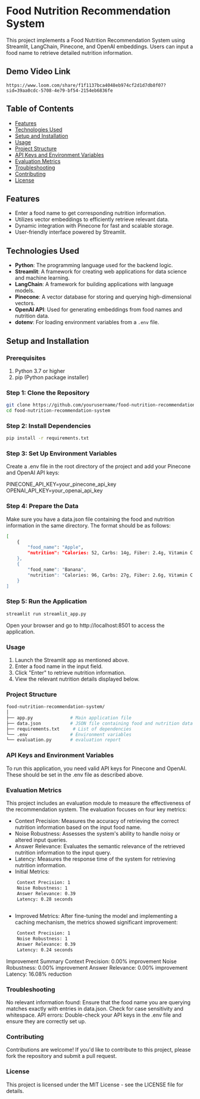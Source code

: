 # Food Nutrition Recommendation System

This project implements a Food Nutrition Recommendation System using Streamlit, LangChain, Pinecone, and OpenAI embeddings. Users can input a food name to retrieve detailed nutrition information.

## Demo Video Link

    https://www.loom.com/share/f1f1137bca4048eb974cf2d1d7db8f07?sid=39aa0cdc-5708-4e79-bf54-2154eb6836fe


## Table of Contents

- [Features](#features)
- [Technologies Used](#technologies-used)
- [Setup and Installation](#setup-and-installation)
- [Usage](#usage)
- [Project Structure](#project-structure)
- [API Keys and Environment Variables](#api-keys-and-environment-variables)
- [Evaluation Metrics](#)
- [Troubleshooting](#troubleshooting)
- [Contributing](#contributing)
- [License](#license)

## Features

- Enter a food name to get corresponding nutrition information.
- Utilizes vector embeddings to efficiently retrieve relevant data.
- Dynamic integration with Pinecone for fast and scalable storage.
- User-friendly interface powered by Streamlit.

## Technologies Used

- **Python**: The programming language used for the backend logic.
- **Streamlit**: A framework for creating web applications for data science and machine learning.
- **LangChain**: A framework for building applications with language models.
- **Pinecone**: A vector database for storing and querying high-dimensional vectors.
- **OpenAI API**: Used for generating embeddings from food names and nutrition data.
- **dotenv**: For loading environment variables from a `.env` file.

## Setup and Installation

### Prerequisites

1. Python 3.7 or higher
2. pip (Python package installer)

### Step 1: Clone the Repository

```sh
git clone https://github.com/yourusername/food-nutrition-recommendation-system.git
cd food-nutrition-recommendation-system
```


### Step 2: Install Dependencies

```sh
pip install -r requirements.txt
```

### Step 3: Set Up Environment Variables
Create a .env file in the root directory of the project and add your Pinecone and OpenAI API keys:

PINECONE_API_KEY=your_pinecone_api_key
OPENAI_API_KEY=your_openai_api_key

### Step 4: Prepare the Data
Make sure you have a data.json file containing the food and nutrition information in the same directory. The format should be as follows:

```sh
[
    {
        "food_name": "Apple",
        "nutrition": "Calories: 52, Carbs: 14g, Fiber: 2.4g, Vitamin C: 14%"
    },
    {
        "food_name": "Banana",
        "nutrition": "Calories: 96, Carbs: 27g, Fiber: 2.6g, Vitamin C: 17%"
    }
]
```

### Step 5: Run the Application


```sh
streamlit run streamlit_app.py
```

Open your browser and go to http://localhost:8501 to access the application.

### Usage
1. Launch the Streamlit app as mentioned above.
2. Enter a food name in the input field.
3. Click "Enter" to retrieve nutrition information.
4. View the relevant nutrition details displayed below.

### Project Structure

```sh
food-nutrition-recommendation-system/
│
├── app.py              # Main application file
├── data.json           # JSON file containing food and nutrition data
├── requirements.txt     # List of dependencies
└── .env                # Environment variables
└── evaluation.py       # evaluation report
```

### API Keys and Environment Variables
To run this application, you need valid API keys for Pinecone and OpenAI. These should be set in the .env file as described above.

### Evaluation Metrics
This project includes an evaluation module to measure the effectiveness of the recommendation system. The evaluation focuses on four key metrics:

* Context Precision: Measures the accuracy of retrieving the correct nutrition information based on the input food name.
* Noise Robustness: Assesses the system's ability to handle noisy or altered input queries.
* Answer Relevance: Evaluates the semantic relevance of the retrieved nutrition information to the input query.
* Latency: Measures the response time of the system for retrieving nutrition information.
* Initial Metrics:

```sh
    Context Precision: 1
    Noise Robustness: 1
    Answer Relevance: 0.39
    Latency: 0.28 seconds
    
```

* Improved Metrics:
After fine-tuning the model and implementing a caching mechanism, the metrics showed significant improvement:

```sh
    Context Precision: 1
    Noise Robustness: 1
    Answer Relevance: 0.39
    Latency: 0.24 seconds
```

Improvement Summary
Context Precision: 0.00% improvement
Noise Robustness: 0.00% improvement
Answer Relevance: 0.00% improvement
Latency: 16.08% reduction

### Troubleshooting
No relevant information found: Ensure that the food name you are querying matches exactly with entries in data.json. Check for case sensitivity and whitespace.
API errors: Double-check your API keys in the .env file and ensure they are correctly set up.


### Contributing
Contributions are welcome! If you'd like to contribute to this project, please fork the repository and submit a pull request.

### License
This project is licensed under the MIT License - see the LICENSE file for details.

